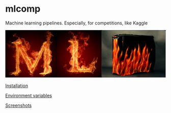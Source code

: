 # mlcomp
Machine learning pipelines. Especially, for competitions, like Kaggle

![MLComp logo](mlcomp/server/front/src/assets/img/mlcomp_logo.jpg)


[Installation](/docs/installation.md)

[Environment variables](/docs/env_variables.md)

[Screenshots](/docs/screenshots.md)